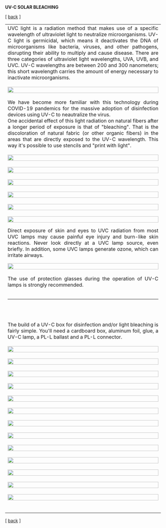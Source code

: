 **UV-C SOLAR BLEACHING**

<!-------  BACK   --------->
<p align="left" >[ <a href="../README.md#readme-top"> back</a> ]</p>


<table width = 90%>
<tr>
<td align = "justify" width = 90% colspan=2>
UVC light is a radiation method that makes use of a specific wavelength of ultraviolet light to neutralize microorganisms. UV-C light is germicidal, which means it deactivates the DNA of microorganisms like bacteria, viruses, and other pathogens, disrupting their ability to multiply and cause disease. There are three categories of ultraviolet light wavelengths, UVA, UVB, and UVC. UV-C wavelengths are between 200 and 300 nanometers; this short wavelength carries the amount of energy necessary to inactivate microorganisms.
<br><br>
<img src="uvc-spectrum.png" width = 100%>
<br><br>
We have become more familiar with this technology during COVID-19 pandemics for the massive adoption of disinfection devices using UV-C to neautralize the virus.  
<br>
One accidental effect of this light radiation on natural fibers after a longer period of exposure is that of "bleaching". That is the discoloration of natural fabric (or other organic fibers) in the areas that are directly exposed to the UV-C wavelength. This way it's possible to use stencils and "print with light".
<br><br>
<img src="uvc-tshirt-01.png" width = 100%>
<br><br>
<img src="uvc-tshirt-02.png" width = 100%>
<br><br>
<img src="uvc-tshirt-03.png" width = 100%>
<br><br>
<img src="uvc-tshirt-04.png" width = 100%>
<br><br>
<img src="jeroen-spl.png" width = 100%>
<br><br>



<img src="danger.png" width = 100%>

Direct exposure of skin and eyes to UVC radiation from most UVC lamps may cause painful eye injury and burn-like skin reactions. Never look directly at a UVC lamp source, even briefly. In addition, some UVC lamps generate ozone, which can irritate airways. 

<img src="uvc-glasses.png" width = 100%>
<br><br>
The use of protection glasses during the operation of UV-C lamps is strongly recommended.
<br><br>

<hr>
<br><br>

The build of a UV-C box for disinfection and/or light bleaching is fairly simple. You'll need a cardboard box, aluminum foil, glue, a UV-C lamp, a PL-L ballast and a PL-L connector.
<br><br>
<img src="uvc-boxmake-lamp.jpg" width = 100%>
<br><br>
<img src="uvc-boxmake-ballast.jpg" width = 100%>
<br><br>
<img src="uvc-boxmake-01.jpg" width = 100%>
<br><br>
<img src="uvc-boxmake-02.jpg" width = 100%>
<br><br>
<img src="uvc-boxmake-03.jpg" width = 100%>
<br><br>
<img src="uvc-boxmake-04.jpg" width = 100%>
<br><br>
<img src="uvc-boxmake-05.jpg" width = 100%>
<br><br>
<img src="uvc-boxmake-06.jpg" width = 100%>
<br><br>
<img src="uvc-boxmake-07.jpg" width = 100%>
<br><br>
<img src="uvc-boxmake-08.jpg" width = 100%>
<br><br>
<img src="uvc-boxmake-09.jpg" width = 100%>
<br><br>
<img src="uvc-boxmake-10.jpg" width = 100%>
<br><br>
<img src="uvc-purple-tshirt.png" width = 100%>
<br><br>


</tr>

</table>
 
 <!-------  BACK   --------->
<p align="left" >[ <a href="../README.md#readme-top"> back</a> ]</p>
